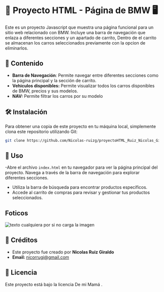 # 🚗 Proyecto HTML - Página de BMW  🖥️

Este es un proyecto Javascript que muestra una página funcional para un sitio web relacionado con BMW. Incluye una barra de navegación que enlaza a diferentes secciones y un apartado de carrito, Dentro de el carrito se almacenan los carros seleccionados previamente con la opcion de eliminarlos.

## 📄 Contenido

- **Barra de Navegación**: Permite navegar entre diferentes secciones como la página principal y la sección de carrito.
- **Vehiculos disponibles:** Permite visualizar todos los carros disponibles de BMW, precios y sus modelos.
- **NAV:** Permite filtrar los carros por su modelo

  

## 🛠️ Instalación

Para obtener una copia de este proyecto en tu máquina local, simplemente clona este repositorio utilizando Git:
````bash
git clone https://github.com/Nicolas-ruizg/proyectoHTML_Ruiz_Nicolas_Giraldo.git

````

## 🚀 Uso

-Abre el archivo `index.html` en tu navegador para ver la página principal del proyecto. Navega a través de la barra de navegación para explorar diferentes secciones.
- Utiliza la barra de búsqueda para encontrar productos específicos.
- Accede al carrito de compras para revisar y gestionar tus productos seleccionados.

## Foticos
![texto cualquiera por si no carga la imagen](https://github.com/Nicolas.ruizg/proyectoHTML_Ruiz_Giraldo_Nicolas/capturas/1.png)


  

## 🎉 Créditos

- Este proyecto fue creado por <strong> Nicolas Ruiz Giraldo </strong> 
- <strong> Email: </strong> nicorrugi@gmail.com

## 📝 Licencia

Este proyecto está bajo la licencia De mi Mamá .

